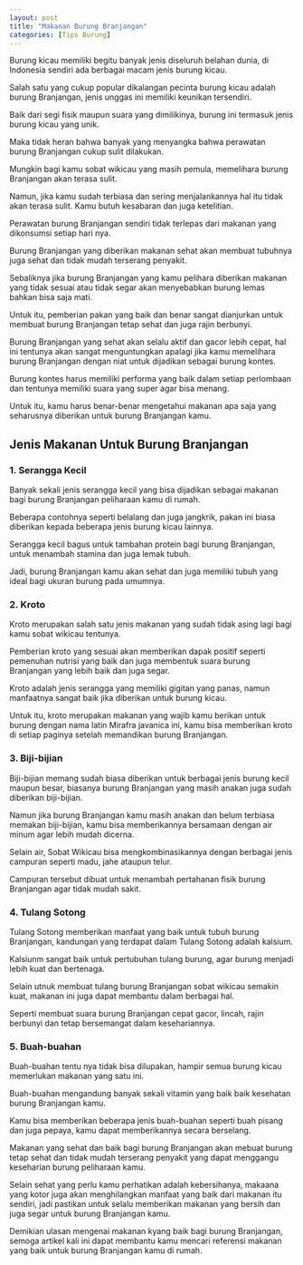 ```yaml
---
layout: post
title: "Makanan Burung Branjangan"
categories: [Tips Burung]
---
```


Burung kicau memiliki begitu banyak jenis diseluruh belahan dunia, di Indonesia sendiri ada berbagai macam jenis burung kicau.

Salah satu yang cukup popular dikalangan pecinta burung kicau adalah burung Branjangan, jenis unggas ini memiliki keunikan tersendiri.

Baik dari segi fisik maupun suara yang dimilikinya, burung ini termasuk jenis burung kicau yang unik.

Maka tidak heran bahwa banyak yang menyangka bahwa perawatan burung Branjangan cukup sulit dilakukan.

Mungkin bagi kamu sobat wikicau yang masih pemula, memelihara burung Branjangan akan terasa sulit.

Namun, jika kamu sudah terbiasa dan sering menjalankannya hal itu tidak akan terasa sulit. Kamu butuh kesabaran dan juga ketelitian.

Perawatan burung Branjangan sendiri tidak terlepas dari makanan yang dikonsumsi setiap hari nya.

Burung Branjangan yang diberikan makanan sehat akan membuat tubuhnya juga sehat dan tidak mudah terserang penyakit.

Sebaliknya jika burung Branjangan yang kamu pelihara diberikan makanan yang tidak sesuai atau tidak segar akan menyebabkan burung lemas bahkan bisa saja mati.

Untuk itu, pemberian pakan yang baik dan benar sangat dianjurkan untuk membuat burung Branjangan tetap sehat dan juga rajin berbunyi.

Burung Branjangan yang sehat akan selalu aktif dan gacor lebih cepat, hal ini tentunya akan sangat menguntungkan apalagi jika kamu memelihara burung Branjangan dengan niat untuk dijadikan sebagai burung kontes.

Burung kontes harus memiliki performa yang baik dalam setiap perlombaan dan tentunya memiliki suara yang super agar bisa menang.

Untuk itu, kamu harus benar-benar mengetahui makanan apa saja yang seharusnya diberikan untuk burung Branjangan kamu.

## Jenis Makanan Untuk Burung Branjangan

### 1. Serangga Kecil

Banyak sekali jenis serangga kecil yang bisa dijadikan sebagai makanan bagi burung Branjangan peliharaan kamu di rumah.

Beberapa contohnya seperti belalang dan juga jangkrik, pakan ini biasa diberikan kepada beberapa jenis burung kicau lainnya.

Serangga kecil bagus untuk tambahan protein bagi burung Branjangan, untuk menambah stamina dan juga lemak tubuh.

Jadi, burung Branjangan kamu akan sehat dan juga memiliki tubuh yang ideal bagi ukuran burung pada umumnya.

### 2. Kroto

Kroto merupakan salah satu jenis makanan yang sudah tidak asing lagi bagi kamu sobat wikicau tentunya.

Pemberian kroto yang sesuai akan memberikan dapak positif seperti pemenuhan nutrisi yang baik dan juga membentuk suara burung Branjangan yang lebih baik dan juga segar.

Kroto adalah jenis serangga yang memiliki gigitan yang panas, namun manfaatnya sangat baik jika diberikan untuk burung kicau.

Untuk itu, kroto merupakan makanan yang wajib kamu berikan untuk burung dengan nama latin Mirafra javanica ini, kamu bisa memberikan kroto di setiap paginya setelah memandikan burung Branjangan.

### 3. Biji-bijian

Biji-bijian memang sudah biasa diberikan untuk berbagai jenis burung kecil maupun besar, biasanya burung Branjangan yang masih anakan juga sudah diberikan biji-bijian.

Namun jika burung Branjangan kamu masih anakan dan belum terbiasa memakan biji-bijian, kamu bisa memberikannya bersamaan dengan air minum agar lebih mudah dicerna.

Selain air, Sobat Wikicau bisa mengkombinasikannya dengan berbagai jenis campuran seperti madu, jahe ataupun telur.

Campuran tersebut dibuat untuk menambah pertahanan fisik burung Branjangan agar tidak mudah sakit.

### 4. Tulang Sotong

Tulang Sotong memberikan manfaat yang baik untuk tubuh burung Branjangan, kandungan yang terdapat dalam Tulang Sotong adalah kalsium.

Kalsiunm sangat baik untuk pertubuhan tulang burung, agar burung menjadi lebih kuat dan bertenaga.

Selain utnuk membuat tulang burung Branjangan sobat wikicau semakin kuat, makanan ini juga dapat membantu dalam berbagai hal.

Seperti membuat suara burung Branjangan cepat gacor, lincah, rajin berbunyi dan tetap bersemangat dalam kesehariannya.

### 5. Buah-buahan

Buah-buahan tentu nya tidak bisa dilupakan, hampir semua burung kicau memerlukan makanan yang satu ini.

Buah-buahan mengandung banyak sekali vitamin yang baik baik kesehatan burung Branjangan kamu.

Kamu bisa memberikan beberapa jenis buah-buahan seperti buah pisang dan juga pepaya, kamu dapat memberikannya secara berselang.

Makanan yang sehat dan baik bagi burung Branjangan akan mebuat burung tetap sehat dan tidak mudah terserang penyakit yang dapat menggangu keseharian burung peliharaan kamu.

Selain sehat yang perlu kamu perhatikan adalah kebersihanya, makaana yang kotor juga akan menghilangkan manfaat yang baik dari makanan itu sendiri, jadi pastikan untuk selalu memberikan makanan yang bersih dan juga segar untuk burung Branjangan kamu.

Demikian ulasan mengenai makanan kyang baik bagi burung Branjangan, semoga artikel kali ini dapat membantu kamu mencari referensi makanan yang baik untuk burung Branjangan kamu di rumah.